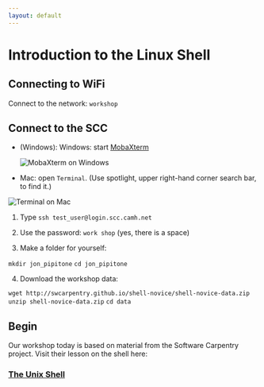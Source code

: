 ```yaml
---
layout: default
---
```


# Introduction to the Linux Shell

## Connecting to WiFi 

Connect to the network: `workshop`

## Connect to the SCC

- (Windows): Windows: start [MobaXterm](http://mobaxterm.mobatek.net/download-home-edition.html)

    ![MobaXterm on Windows](http://mobaxterm.mobatek.net/img/slider/MobaXterm.png)

- Mac: open `Terminal`. (Use spotlight, upper right-hand corner search bar, to find
   it.)

![Terminal on Mac](http://web.mit.edu/music21/doc/_images/macScreenPythonVersion.png)

1. Type `ssh test_user@login.scc.camh.net`

2. Use the password: `work shop` (yes, there is a space)

3. Make a folder for yourself: 

  `mkdir jon_pipitone`
  `cd jon_pipitone`

4. Download the workshop data: 

  `wget http://swcarpentry.github.io/shell-novice/shell-novice-data.zip`
  `unzip shell-novice-data.zip`
  `cd data`

## Begin

Our workshop today is based on material from the Software Carpentry project. Visit their lesson on the shell here: 

### [The Unix Shell](http://swcarpentry.github.io/shell-novice/)
